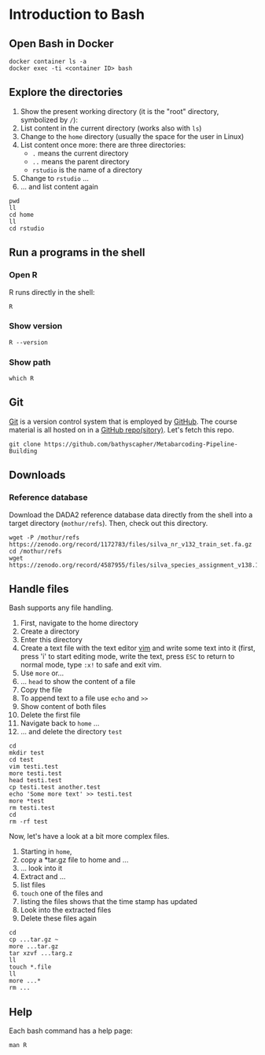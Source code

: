 # Introduction to Bash

## Open Bash in Docker
```
docker container ls -a
docker exec -ti <container ID> bash
```

## Explore the directories
1. Show the present working directory (it is the "root" directory, symbolized by `/`):
1. List content in the current directory (works also with `ls`)
1. Change to the `home` directory (usually the space for the user in Linux)
1. List content once more: there are three directories:
    * `.` means the current directory
    * `..` means the parent directory
    * `rstudio` is the name of a directory
1. Change to `rstudio` ...
1. ... and list content again

```
pwd
ll
cd home
ll
cd rstudio
```

## Run a programs in the shell 
### Open R
R runs directly in the shell:
```
R
```

### Show version
```
R --version
```

### Show path
```
which R
```


## Git
[Git](https://git-scm.com/) is a version control system that is employed by [GitHub](https://github.com/). The course material is all hosted on in a [GitHub repo(sitory)](https://github.com/bathyscapher/). Let's fetch this repo.
```
git clone https://github.com/bathyscapher/Metabarcoding-Pipeline-Building
```


## Downloads
### Reference database
Download the DADA2 reference database data directly from the shell into a target directory (`mothur/refs`). Then, check out this directory.
```
wget -P /mothur/refs https://zenodo.org/record/1172783/files/silva_nr_v132_train_set.fa.gz
cd /mothur/refs
wget https://zenodo.org/record/4587955/files/silva_species_assignment_v138.1.fa.gz
```


## Handle files
Bash supports any file handling.

1. First, navigate to the home directory
1. Create a directory
1. Enter this directory
1. Create a text file with the text editor [vim](https://github.com/vim/vim) and write some text into it (first, press 'i' to start editing mode, write the text, press `ESC` to return to normal mode, type `:x!` to safe and exit vim.
1. Use `more` or...
1. ... `head` to show the content of a file
1. Copy the file
1. To append text to a file use `echo` and `>>`
1. Show content of both files
1. Delete the first file
1. Navigate back to `home` ...
1. ... and delete the directory `test`

```
cd
mkdir test
cd test
vim testi.test
more testi.test
head testi.test
cp testi.test another.test
echo 'Some more text' >> testi.test
more *test
rm testi.test
cd
rm -rf test
```

Now, let's have a look at a bit more complex files.

1. Starting in `home`,
1. copy a *tar.gz file to home and ...
1. ... look into it
1. Extract and ...
1. list files
1. `touch` one of the files and
1. listing the files shows that the time stamp has updated
1. Look into the extracted files
1. Delete these files again

```
cd
cp ...tar.gz ~
more ...tar.gz
tar xzvf ...targ.z
ll
touch *.file
ll
more ...*
rm ...
```


## Help
Each bash command has a help page:
```
man R
```




